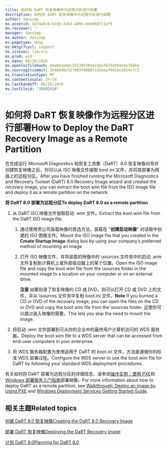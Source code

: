 ```yaml
---
title: 如何将 DaRT 恢复映像作为远程分区进行部署
description: 如何将 DaRT 恢复映像作为远程分区进行部署
author: dansimp
ms.assetid: 58f4a6c6-6193-42bd-a095-0de868711af9
ms.reviewer: ''
manager: dansimp
ms.author: dansimp
ms.pagetype: mdop
ms.mktglfcycl: support
ms.sitesec: library
ms.prod: w10
ms.date: 08/30/2016
ms.openlocfilehash: e9a6e3a9dc25139210ae22ba767da984e9a7b86d
ms.sourcegitcommit: 354664bc527d93f80687cd2eba70d1eea024c7c3
ms.translationtype: MT
ms.contentlocale: zh-CN
ms.lasthandoff: 06/26/2020
ms.locfileid: "10802934"
---
```

# <span data-ttu-id="7dbbd-103">如何将 DaRT 恢复映像作为远程分区进行部署</span><span class="sxs-lookup"><span data-stu-id="7dbbd-103">How to Deploy the DaRT Recovery Image as a Remote Partition</span></span>


<span data-ttu-id="7dbbd-104">在完成运行 Microsoft Diagnostics 和恢复工具集（DaRT）8.0 恢复映像向导并创建恢复映像之后，你可以从 ISO 映像文件提取 boot.ini 文件，并将其部署为网络上的远程分区。</span><span class="sxs-lookup"><span data-stu-id="7dbbd-104">After you have finished running the Microsoft Diagnostics and Recovery Toolset (DaRT) 8.0 Recovery Image wizard and created the recovery image, you can extract the boot.wim file from the ISO image file and deploy it as a remote partition on the network.</span></span>

**<span data-ttu-id="7dbbd-105">将 DaRT 8.0 部署为远程分区</span><span class="sxs-lookup"><span data-stu-id="7dbbd-105">To deploy DaRT 8.0 as a remote partition</span></span>**

1.  <span data-ttu-id="7dbbd-106">从 DaRT ISO 映像文件提取启动 .wim 文件。</span><span class="sxs-lookup"><span data-stu-id="7dbbd-106">Extract the boot.wim file from the DaRT ISO image file.</span></span>

    1.  <span data-ttu-id="7dbbd-107">通过使用贵公司装载映像的首选方法，装载在 "**创建启动映像**" 对话框中创建的 ISO 图像文件。</span><span class="sxs-lookup"><span data-stu-id="7dbbd-107">Mount the ISO image file that you created in the **Create Startup Image** dialog box by using your company’s preferred method of mounting an image.</span></span>

    2.  <span data-ttu-id="7dbbd-108">打开 ISO 映像文件，并将装载的映像中的 \\sources 文件夹中的启动 .wim 文件复制到计算机上或外部驱动器上的某个位置。</span><span class="sxs-lookup"><span data-stu-id="7dbbd-108">Open the ISO image file and copy the boot.wim file from the \\sources folder in the mounted image to a location on your computer or on an external drive.</span></span>

        <span data-ttu-id="7dbbd-109">**注意** 如果刻录了恢复映像的 CD 或 DVD，则可以打开 CD 或 DVD 上的文件，并从 \\sources 文件夹中复制 boot.ini 文件。</span><span class="sxs-lookup"><span data-stu-id="7dbbd-109">**Note** If you burned a CD or DVD of the recovery image, you can open the files on the CD or DVD and copy the boot.wim file from the \\sources folder.</span></span> <span data-ttu-id="7dbbd-110">这使你可以跳过装入映像的需要。</span><span class="sxs-lookup"><span data-stu-id="7dbbd-110">This lets you skip the need to mount the image.</span></span>

         

2.  <span data-ttu-id="7dbbd-111">将启动 .wim 文件部署到可从你的企业中的最终用户计算机访问的 WDS 服务器。</span><span class="sxs-lookup"><span data-stu-id="7dbbd-111">Deploy the boot.wim file to a WDS server that can be accessed from end-user computers in your enterprise.</span></span>

3.  <span data-ttu-id="7dbbd-112">将 WDS 服务器配置为使用适用于 DaRT 的 boot.ini 文件，方法是遵循你的标准 WDS 部署过程。</span><span class="sxs-lookup"><span data-stu-id="7dbbd-112">Configure the WDS server to use the boot.wim file for DaRT by following your standard WDS deployment procedures.</span></span>

<span data-ttu-id="7dbbd-113">有关如何将 DaRT 部署为远程分区的详细信息，请参阅[操作实例：使用 PXE](https://go.microsoft.com/fwlink/?LinkId=212108)和[Windows 部署服务入门指南](https://go.microsoft.com/fwlink/?LinkId=212106)部署映像。</span><span class="sxs-lookup"><span data-stu-id="7dbbd-113">For more information about how to deploy DaRT as a remote partition, see [Walkthrough: Deploy an Image by Using PXE](https://go.microsoft.com/fwlink/?LinkId=212108) and [Windows Deployment Services Getting Started Guide](https://go.microsoft.com/fwlink/?LinkId=212106).</span></span>

## <span data-ttu-id="7dbbd-114">相关主题</span><span class="sxs-lookup"><span data-stu-id="7dbbd-114">Related topics</span></span>


[<span data-ttu-id="7dbbd-115">创建 DaRT 8.0 恢复映像</span><span class="sxs-lookup"><span data-stu-id="7dbbd-115">Creating the DaRT 8.0 Recovery Image</span></span>](creating-the-dart-80-recovery-image-dart-8.md)

[<span data-ttu-id="7dbbd-116">部署 DaRT 恢复映像</span><span class="sxs-lookup"><span data-stu-id="7dbbd-116">Deploying the DaRT Recovery Image</span></span>](deploying-the-dart-recovery-image-dart-8.md)

[<span data-ttu-id="7dbbd-117">计划 DaRT 8.0</span><span class="sxs-lookup"><span data-stu-id="7dbbd-117">Planning for DaRT 8.0</span></span>](planning-for-dart-80-dart-8.md)

 

 





